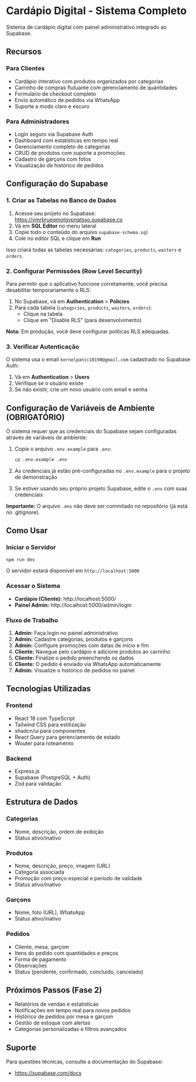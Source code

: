 # Cardápio Digital - Sistema Completo

Sistema de cardápio digital com painel administrativo integrado ao Supabase.

## Recursos

### Para Clientes
- Cardápio interativo com produtos organizados por categorias
- Carrinho de compras flutuante com gerenciamento de quantidades
- Formulário de checkout completo
- Envio automático de pedidos via WhatsApp
- Suporte a modo claro e escuro

### Para Administradores
- Login seguro via Supabase Auth
- Dashboard com estatísticas em tempo real
- Gerenciamento completo de categorias
- CRUD de produtos com suporte a promoções
- Cadastro de garçons com fotos
- Visualização de histórico de pedidos

## Configuração do Supabase

### 1. Criar as Tabelas no Banco de Dados

1. Acesse seu projeto no Supabase: https://vmrbrueqmotgvpnatsso.supabase.co
2. Vá em **SQL Editor** no menu lateral
3. Copie todo o conteúdo do arquivo `supabase-schema.sql`
4. Cole no editor SQL e clique em **Run**

Isso criará todas as tabelas necessárias: `categories`, `products`, `waiters` e `orders`.

### 2. Configurar Permissões (Row Level Security)

Para permitir que o aplicativo funcione corretamente, você precisa desabilitar temporariamente o RLS:

1. No Supabase, vá em **Authentication** > **Policies**
2. Para cada tabela (`categories`, `products`, `waiters`, `orders`):
   - Clique na tabela
   - Clique em "Disable RLS" (para desenvolvimento)

**Nota:** Em produção, você deve configurar políticas RLS adequadas.

### 3. Verificar Autenticação

O sistema usa o email `kernelpanic10190@gmail.com` cadastrado no Supabase Auth:

1. Vá em **Authentication** > **Users**
2. Verifique se o usuário existe
3. Se não existir, crie um novo usuário com email e senha

## Configuração de Variáveis de Ambiente (OBRIGATÓRIO)

O sistema requer que as credenciais do Supabase sejam configuradas através de variáveis de ambiente:

1. Copie o arquivo `.env.example` para `.env`:
   ```bash
   cp .env.example .env
   ```

2. As credenciais já estão pré-configuradas no `.env.example` para o projeto de demonstração
3. Se estiver usando seu próprio projeto Supabase, edite o `.env` com suas credenciais

**Importante:** O arquivo `.env` não deve ser commitado no repositório (já está no .gitignore).

## Como Usar

### Iniciar o Servidor

```bash
npm run dev
```

O servidor estará disponível em `http://localhost:5000`

### Acessar o Sistema

- **Cardápio (Cliente):** http://localhost:5000/
- **Painel Admin:** http://localhost:5000/admin/login

### Fluxo de Trabalho

1. **Admin:** Faça login no painel administrativo
2. **Admin:** Cadastre categorias, produtos e garçons
3. **Admin:** Configure promoções com datas de início e fim
4. **Cliente:** Navegue pelo cardápio e adicione produtos ao carrinho
5. **Cliente:** Finalize o pedido preenchendo os dados
6. **Cliente:** O pedido é enviado via WhatsApp automaticamente
7. **Admin:** Visualize o histórico de pedidos no painel

## Tecnologias Utilizadas

### Frontend
- React 18 com TypeScript
- Tailwind CSS para estilização
- shadcn/ui para componentes
- React Query para gerenciamento de estado
- Wouter para roteamento

### Backend
- Express.js
- Supabase (PostgreSQL + Auth)
- Zod para validação

## Estrutura de Dados

### Categorias
- Nome, descrição, ordem de exibição
- Status ativo/inativo

### Produtos
- Nome, descrição, preço, imagem (URL)
- Categoria associada
- Promoção com preço especial e período de validade
- Status ativo/inativo

### Garçons
- Nome, foto (URL), WhatsApp
- Status ativo/inativo

### Pedidos
- Cliente, mesa, garçom
- Itens do pedido com quantidades e preços
- Forma de pagamento
- Observações
- Status (pendente, confirmado, concluído, cancelado)

## Próximos Passos (Fase 2)

- Relatórios de vendas e estatísticas
- Notificações em tempo real para novos pedidos
- Histórico de pedidos por mesa e garçom
- Gestão de estoque com alertas
- Categorias personalizadas e filtros avançados

## Suporte

Para questões técnicas, consulte a documentação do Supabase:
- https://supabase.com/docs

